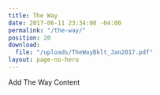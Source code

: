 ```yaml
---
title: The Way
date: 2017-06-11 23:34:00 -04:00
permalink: "/the-way/"
position: 20
download:
  file: "/uploads/TheWayBklt_Jan2017.pdf"
layout: page-no-hero
---
```


Add The Way Content
